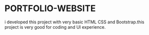 # PORTFOLIO-WEBSITE
i developed this project with very basic HTML CSS and Bootstrap.this project is very good for coding and UI experience. 
